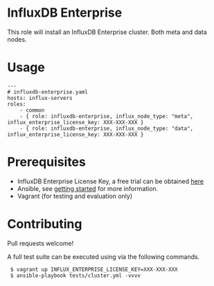 # InfluxDB Enterprise

This role will install an InfluxDB Enterprise cluster. Both meta and data nodes.

# Usage

```
---
# influxdb-enterprise.yaml
hosts: influx-servers
roles:
    - common
    - { role: influxdb-enterprise, influx_node_type: "meta", influx_enterprise_license_key: XXX-XXX-XXX }
    - { role: influxdb-enterprise, influx_node_type: "data", influx_enterprise_license_key: XXX-XXX-XXX }
```

# Prerequisites

* InfluxDB Enterprise License Key, a free trial can be obtained [here](https://www.influxdata.com/products/)
* Ansible, see [getting started](https://www.ansible.com/get-started) for more information.
* Vagrant (for testing and evaluation only)

# Contributing

Pull requests welcome!

A full test suite can be executed using via the following commands.

```
 $ vagrant up INFLUX_ENTERPRISE_LICENSE_KEY=XXX-XXX-XXX
 $ ansible-playbook tests/cluster.yml -vvvv
```
